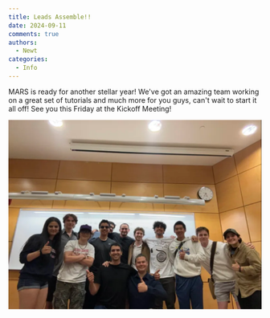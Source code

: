 ```yaml
---
title: Leads Assemble!!
date: 2024-09-11
comments: true
authors:
  - Newt
categories:
  - Info
---
```


MARS is ready for another stellar year! We've got an amazing team working on a great set of tutorials and much more for you guys, can't wait to start it all off!
See you this Friday at the Kickoff Meeting!

![alt text](<Screenshot 2024-09-11 204215.png>)


